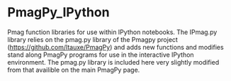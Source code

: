 PmagPy_IPython
==============

Pmag function libraries for use within IPython notebooks. The IPmag.py library relies on the pmag.py library of the Pmagpy project (https://github.com/ltauxe/PmagPy) and adds new functions and modifies stand along PmagPy programs for use in the interactive IPython environment. The pmag.py library is included here very slightly modified from that availible on the main PmagPy page.
